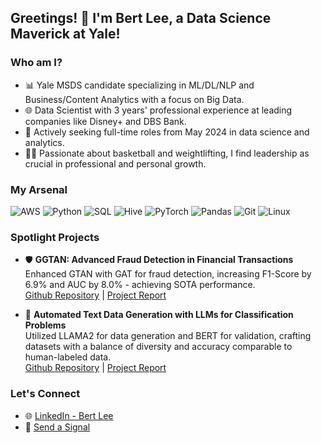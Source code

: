 ## Greetings! 👾 I'm Bert Lee, a Data Science Maverick at Yale!

### Who am I?
* 📊 Yale MSDS candidate specializing in ML/DL/NLP and Business/Content Analytics with a focus on Big Data.
* 🌐 Data Scientist with 3 years' professional experience at leading companies like Disney+ and DBS Bank.
* 🚀 Actively seeking full-time roles from May 2024 in data science and analytics.
* 🏋️‍♂️ Passionate about basketball and weightlifting, I find leadership as crucial in professional and personal growth.

### My Arsenal
![AWS](https://img.shields.io/badge/AWS-232F3E?style=for-the-badge&logo=amazonaws&logoColor=white)
![Python](https://img.shields.io/badge/Python-3776AB?style=for-the-badge&logo=python&logoColor=white)
![SQL](https://img.shields.io/badge/SQL-4479A1?style=for-the-badge&logo=mysql&logoColor=white)
![Hive](https://img.shields.io/badge/Hive-FDEE21?style=for-the-badge&logo=apachehive&logoColor=black)
![PyTorch](https://img.shields.io/badge/PyTorch-%23EE4C2C.svg?&style=for-the-badge&logo=pytorch&logoColor=white)
![Pandas](https://img.shields.io/badge/Pandas-%23150458.svg?style=for-the-badge&logo=pandas&logoColor=white)
![Git](https://img.shields.io/badge/Git-F05032?style=for-the-badge&logo=git&logoColor=white)
![Linux](https://img.shields.io/badge/Linux-FCC624?style=for-the-badge&logo=linux&logoColor=black)


### Spotlight Projects

* 🛡️ **GGTAN: Advanced Fraud Detection in Financial Transactions** <br>
  Enhanced GTAN with GAT for fraud detection, increasing F1-Score by 6.9\% and AUC by 8.0% - achieving SOTA performance. <br>
[Github Repository](https://github.com/bertmclee/antifraud) | [Project Report](https://drive.google.com/file/d/1P_loGSXID4GVcWVcSwu6gA3n2Bqn8ElX/view?usp=sharing)

* 🤖 **Automated Text Data Generation with LLMs for Classification Problems** <br>
  Utilized LLAMA2 for data generation and BERT for validation, crafting datasets with a balance of diversity and accuracy comparable to human-labeled data. <br>
[Github Repository](https://github.com/bertmclee/DataGenLLM) | [Project Report](https://drive.google.com/file/d/1BCMh4daiHL5twuxNbU1UQcLEd9n73VR5/view?usp=sharing)

### Let's Connect
* 🌐 [LinkedIn - Bert Lee](https://www.linkedin.com/in/bertmclee/)
* 📧 [Send a Signal](mailto:muchia272@gmail.com)





